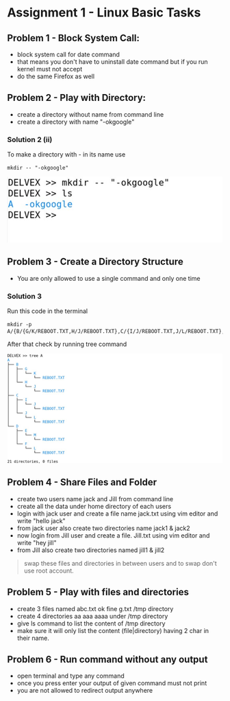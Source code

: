 # Assignment 1 - Linux Basic Tasks
## Problem 1 - Block System Call:
* block system call for date command
* that means you don't have to uninstall date command but if you run kernel must not accept
* do the same Firefox as well


## Problem 2 - Play with Directory:
* create a directory without name from command line
* create a directory with name "-okgoogle"

### Solution 2 (ii)
To make a directory with *-* in its name use
```
mkdir -- "-okgoogle"
```
![Image of -okgoogle directory](images/ass1/mkdirOutput2-2.jpg)

## Problem 3 - Create a Directory Structure
* You are only allowed to use a single command and only one time



### Solution 3
Run this code in the terminal
```
mkdir -p A/{B/{G/K/REBOOT.TXT,H/J/REBOOT.TXT},C/{I/J/REBOOT.TXT,J/L/REBOOT.TXT},D/{F/L/REBOOT.TXT,E/M/REBOOT.TXT}}
```
After that check by running tree command

![Output of tree command](images/ass1/treeOutput.jpg)

## Problem 4 - Share Files and Folder
* create two users name jack and Jill  from command line
* create all the data under home directory of each users
* login with jack user and create a file name  jack.txt using vim editor and write "hello jack"
* from jack user also create two directories name jack1 & jack2
* now login from Jill user and create a file. Jill.txt using vim editor and write "hey jill"
* from Jill also create two directories named jill1 & jill2
> swap these files and directories in between users  and to swap don't use root account.

## Problem 5 - Play with files and directories
* create  3 files named   abc.txt  ok  fine  g.txt  /tmp directory
* create  4  directories   aa aaa aaaa  under  /tmp directory
* give ls command to  list the content of  /tmp directory
* make sure it will only list the content (file|directory)  having 2 char in their name.


## Problem 6 - Run command without any output
* open terminal and type any command
* once you press enter your output of given command must not  print
* you are not allowed to redirect output anywhere
